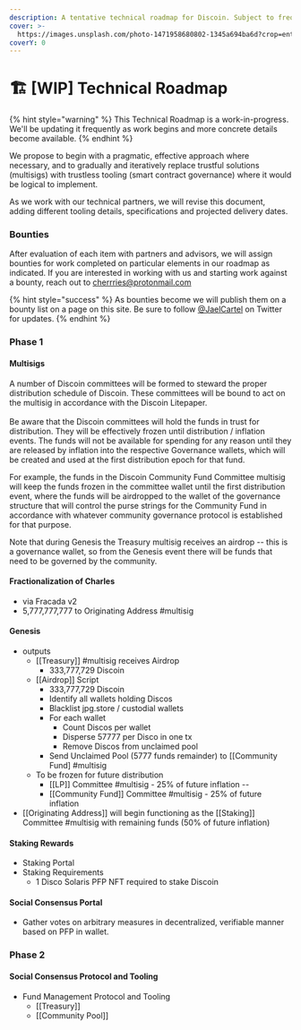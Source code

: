 ```yaml
---
description: A tentative technical roadmap for Discoin. Subject to frequent revisions.
cover: >-
  https://images.unsplash.com/photo-1471958680802-1345a694ba6d?crop=entropy&cs=srgb&fm=jpg&ixid=MnwxOTcwMjR8MHwxfHNlYXJjaHwzfHxyb2FkbWFwfGVufDB8fHx8MTY1MTI0NzE0Mw&ixlib=rb-1.2.1&q=85
coverY: 0
---
```


# 🏗 \[WIP] Technical Roadmap

{% hint style="warning" %}
This Technical Roadmap is a work-in-progress. We'll be updating it frequently as work begins and more concrete details become available.
{% endhint %}

We propose to begin with a pragmatic, effective approach where necessary, and to gradually and iteratively replace trustful solutions (multisigs) with trustless tooling (smart contract governance) where it would be logical to implement.

As we work with our technical partners, we will revise this document, adding different tooling details, specifications and projected delivery dates.

### Bounties

After evaluation of each item with partners and advisors, we will assign bounties for work completed on particular elements in our roadmap as indicated. If you are interested in working with us and starting work against a bounty, reach out to cherrries@protonmail.com

{% hint style="success" %}
As bounties become we will publish them on a bounty list on a page on this site. Be sure to follow [@JaelCartel](https://twitter.com/JaelCartel) on Twitter for updates.
{% endhint %}

### Phase 1

#### Multisigs

A number of Discoin committees will be formed to steward the proper distribution schedule of Discoin.  These committees will be bound to act on the multisig in accordance with the Discoin Litepaper. \
\
Be aware that the Discoin committees will hold the funds in trust for distribution. They will be effectively frozen until distribution / inflation events. The funds will not be available for spending for any reason until they are released by inflation into the respective Governance wallets, which will be created and used at the first distribution epoch for that fund.

For example, the funds in the Discoin Community Fund Committee multisig will keep the funds frozen in the committee wallet until the first distribution event, where the funds will be airdropped to the wallet of the governance structure that will control the purse strings for the Community Fund in accordance with whatever community governance protocol is established for that purpose.

Note that during Genesis the Treasury multisig receives an airdrop -- this is a governance wallet, so from the Genesis event there will be funds that need to be governed by the community.

#### Fractionalization of Charles

* via Fracada v2&#x20;
* 5,777,777,777 to Originating Address #multisig

#### Genesis

* outputs
  * \[\[Treasury]] #multisig receives Airdrop
    * 333,777,729 Discoin
  * \[\[Airdrop]] Script
    * 333,777,729 Discoin
    * Identify all wallets holding Discos
    * Blacklist jpg.store / custodial wallets
    * For each wallet
      * Count Discos per wallet
      * Disperse 57777 per Disco in one tx
      * Remove Discos from unclaimed pool
    * Send Unclaimed Pool (5777 funds remainder) to \[\[Community Fund] #multisig
  * To be frozen for future distribution
    * \[\[LP]] Committee #multisig - 25% of future inflation --&#x20;
    * \[\[Community Fund]] Committee #multisig - 25% of future inflation
* \[\[Originating Address]] will begin functioning as the \[\[Staking]] Committee #multisig with remaining funds (50% of future inflation)

#### Staking Rewards

* Staking Portal
* Staking Requirements
  * 1 Disco Solaris PFP NFT required to stake Discoin

#### Social Consensus Portal

* Gather votes on arbitrary measures in decentralized, verifiable manner based on PFP in wallet.

### Phase 2

#### Social Consensus Protocol and Tooling

* Fund Management Protocol and Tooling
  * \[\[Treasury]]
  * \[\[Community Pool]]

